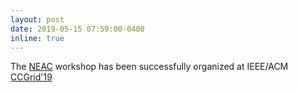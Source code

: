 ```yaml
---
layout: post
date: 2019-05-15 07:59:00-0400
inline: true
---
```


The [NEAC](https://neac2019.ucd.ie/) workshop has been successfully organized at IEEE/ACM [CCGrid'19](https://www.ccgrid2019.org/index.html)
